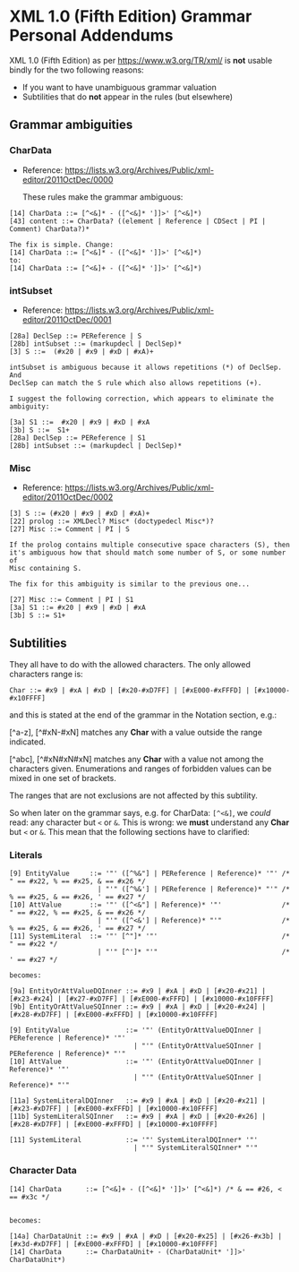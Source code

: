 # XML 1.0 (Fifth Edition) Grammar Personal Addendums

XML 1.0 (Fifth Edition) as per https://www.w3.org/TR/xml/ is **not** usable bindly for the two following reasons:

+ If you want to have unambiguous grammar valuation
+ Subtilities that do **not** appear in the rules (but elsewhere)

## Grammar ambiguities

### CharData

+ Reference: https://lists.w3.org/Archives/Public/xml-editor/2011OctDec/0000

    These rules make the grammar ambiguous:

```
[14] CharData ::= [^<&]* - ([^<&]* ']]>' [^<&]*)
[43] content ::= CharData? ((element | Reference | CDSect | PI | Comment) CharData?)*

The fix is simple. Change:
[14] CharData ::= [^<&]* - ([^<&]* ']]>' [^<&]*)
to:
[14] CharData ::= [^<&]+ - ([^<&]* ']]>' [^<&]*)
```
### intSubset

+ Reference: https://lists.w3.org/Archives/Public/xml-editor/2011OctDec/0001

```
[28a] DeclSep ::= PEReference | S
[28b] intSubset	::= (markupdecl | DeclSep)*
[3] S ::=  (#x20 | #x9 | #xD | #xA)+

intSubset is ambiguous because it allows repetitions (*) of DeclSep. And 
DeclSep can match the S rule which also allows repetitions (+).

I suggest the following correction, which appears to eliminate the 
ambiguity:

[3a] S1 ::=  #x20 | #x9 | #xD | #xA
[3b] S ::=  S1+
[28a] DeclSep ::= PEReference | S1
[28b] intSubset	::= (markupdecl | DeclSep)*
```

### Misc

+ Reference: https://lists.w3.org/Archives/Public/xml-editor/2011OctDec/0002

```
[3] S ::= (#x20 | #x9 | #xD | #xA)+
[22] prolog ::= XMLDecl? Misc* (doctypedecl Misc*)?
[27] Misc ::= Comment | PI | S

If the prolog contains multiple consecutive space characters (S), then 
it's ambiguous how that should match some number of S, or some number of 
Misc containing S.

The fix for this ambiguity is similar to the previous one...

[27] Misc ::= Comment | PI | S1
[3a] S1 ::= #x20 | #x9 | #xD | #xA
[3b] S ::= S1+
```

## Subtilities

They all have to do with the allowed characters. The only allowed characters range is:

```
Char ::= #x9 | #xA | #xD | [#x20-#xD7FF] | [#xE000-#xFFFD] | [#x10000-#x10FFFF]
```

and this is stated at the end of the grammar in the Notation section, e.g.:

[^a-z], [^#xN-#xN] matches any **Char** with a value outside the range indicated.

[^abc], [^#xN#xN#xN] matches any **Char** with a value not among the characters given. Enumerations and ranges of forbidden values can be mixed in one set of brackets.

The ranges that are not exclusions are not affected by this subtility.

So when later on the grammar says, e.g. for CharData: `[^<&]`, we _could_ read: any character but `<` or `&`. This is wrong: we **must** understand any **Char** but `<` or `&`. This mean that the following sections have to clarified:

### Literals

```
[9] EntityValue     ::= '"' ([^%&"] | PEReference | Reference)* '"' /* " == #x22, % == #x25, & == #x26 */
                      | "'" ([^%&'] | PEReference | Reference)* "'" /* % == #x25, & == #x26, ' == #x27 */
[10] AttValue       ::= '"' ([^<&"] | Reference)* '"'               /* " == #x22, % == #x25, & == #x26 */
                      | "'" ([^<&'] | Reference)* "'"               /* % == #x25, & == #x26, ' == #x27 */
[11] SystemLiteral  ::= '"' [^"]* '"'                               /* " == #x22 */
                      | "'" [^']* "'"                               /* ' == #x27 */

becomes:

[9a] EntityOrAttValueDQInner ::= #x9 | #xA | #xD | [#x20-#x21] | [#x23-#x24] | [#x27-#xD7FF] | [#xE000-#xFFFD] | [#x10000-#x10FFFF]
[9b] EntityOrAttValueSQInner ::= #x9 | #xA | #xD | [#x20-#x24] |               [#x28-#xD7FF] | [#xE000-#xFFFD] | [#x10000-#x10FFFF]

[9] EntityValue              ::= '"' (EntityOrAttValueDQInner | PEReference | Reference)* '"'
                               | "'" (EntityOrAttValueSQInner | PEReference | Reference)* "'"
[10] AttValue                ::= '"' (EntityOrAttValueDQInner | Reference)* '"'
                               | "'" (EntityOrAttValueSQInner | Reference)* "'"

[11a] SystemLiteralDQInner   ::= #x9 | #xA | #xD | [#x20-#x21] | [#x23-#xD7FF] | [#xE000-#xFFFD] | [#x10000-#x10FFFF]
[11b] SystemLiteralSQInner   ::= #x9 | #xA | #xD | [#x20-#x26] | [#x28-#xD7FF] | [#xE000-#xFFFD] | [#x10000-#x10FFFF]

[11] SystemLiteral           ::= '"' SystemLiteralDQInner* '"'
                               | "'" SystemLiteralSQInner* "'"
```

### Character Data

```
[14] CharData      ::= [^<&]+ - ([^<&]* ']]>' [^<&]*) /* & == #26, < == #x3c */


becomes:

[14a] CharDataUnit ::= #x9 | #xA | #xD | [#x20-#x25] | [#x26-#x3b] | [#x3d-#xD7FF] | [#xE000-#xFFFD] | [#x10000-#x10FFFF]
[14] CharData      ::= CharDataUnit+ - (CharDataUnit* ']]>' CharDataUnit*)
```

